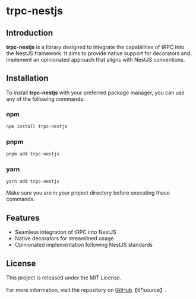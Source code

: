 # trpc-nestjs

## Introduction
**trpc-nestjs** is a library designed to integrate the capabilities of tRPC into the NestJS framework. It aims to provide native support for decorators and implement an opinionated approach that aligns with NestJS conventions.

## Installation
To install **trpc-nestjs** with your preferred package manager, you can use any of the following commands:

### npm
```bash
npm install trpc-nestjs
```

### pnpm
```bash
pnpm add trpc-nestjs
```

### yarn
```bash
yarn add trpc-nestjs
```

Make sure you are in your project directory before executing these commands.

## Features
- Seamless integration of tRPC into NestJS
- Native decorators for streamlined usage
- Opinionated implementation following NestJS standards

## License
This project is released under the MIT License.

For more information, visit the repository on [GitHub](https://github.com/KevinEdry/trpc-nestjs)【6†source】.
